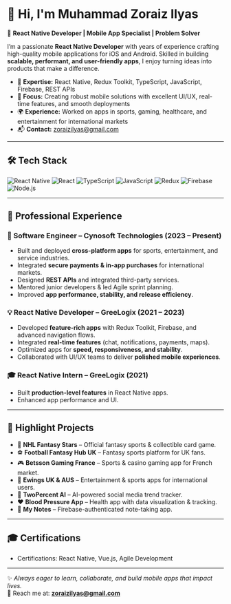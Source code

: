 # 👋 Hi, I'm Muhammad Zoraiz Ilyas  

🚀 **React Native Developer | Mobile App Specialist | Problem Solver**  

I’m a passionate **React Native Developer** with years of experience crafting high-quality mobile applications for iOS and Android. Skilled in building **scalable, performant, and user-friendly apps**, I enjoy turning ideas into products that make a difference.  

- 🔧 **Expertise:** React Native, Redux Toolkit, TypeScript, JavaScript, Firebase, REST APIs  
- 🎯 **Focus:** Creating robust mobile solutions with excellent UI/UX, real-time features, and smooth deployments  
- 🌍 **Experience:** Worked on apps in sports, gaming, healthcare, and entertainment for international markets  
- 📬 **Contact:** [zoraizilyas@gmail.com](mailto:zoraizilyas@gmail.com)  

---

## 🛠️ Tech Stack  

![React Native](https://img.shields.io/badge/React_Native-20232A?style=for-the-badge&logo=react&logoColor=61DAFB)
![React](https://img.shields.io/badge/React-20232A?style=for-the-badge&logo=react&logoColor=61DAFB)
![TypeScript](https://img.shields.io/badge/TypeScript-3178C6?style=for-the-badge&logo=typescript&logoColor=white)
![JavaScript](https://img.shields.io/badge/JavaScript-F7DF1E?style=for-the-badge&logo=javascript&logoColor=black)
![Redux](https://img.shields.io/badge/Redux_Toolkit-764ABC?style=for-the-badge&logo=redux&logoColor=white)
![Firebase](https://img.shields.io/badge/Firebase-FFCA28?style=for-the-badge&logo=firebase&logoColor=black)
![Node.js](https://img.shields.io/badge/Node.js-339933?style=for-the-badge&logo=nodedotjs&logoColor=white)


---

## 💼 Professional Experience  

### 🚀 Software Engineer – Cynosoft Technologies (2023 – Present)  
- Built and deployed **cross-platform apps** for sports, entertainment, and service industries.  
- Integrated **secure payments & in-app purchases** for international markets.  
- Designed **REST APIs** and integrated third-party services.  
- Mentored junior developers & led Agile sprint planning.  
- Improved **app performance, stability, and release efficiency**.  

### 💡 React Native Developer – GreeLogix (2021 – 2023)  
- Developed **feature-rich apps** with Redux Toolkit, Firebase, and advanced navigation flows.  
- Integrated **real-time features** (chat, notifications, payments, maps).  
- Optimized apps for **speed, responsiveness, and stability**.  
- Collaborated with UI/UX teams to deliver **polished mobile experiences**.  

### 🎓 React Native Intern – GreeLogix (2021)  
- Built **production-level features** in React Native apps.  
- Enhanced app performance and UI.  

---

## 🌟 Highlight Projects  

- 🏒 **NHL Fantasy Stars** – Official fantasy sports & collectible card game.  
- ⚽ **Football Fantasy Hub UK** – Fantasy sports platform for UK fans.  
- 🎮 **Betsson Gaming France** – Sports & casino gaming app for French market.  
- 📱 **Ewings UK & AUS** – Entertainment & sports apps for international users.  
- 🤖 **TwoPercent AI** – AI-powered social media trend tracker.  
- ❤️ **Blood Pressure App** – Health app with data visualization & tracking.  
- 📝 **My Notes** – Firebase-authenticated note-taking app.  

---

## 🎓 Certifications  
- Certifications: React Native, Vue.js, Agile Development  

---

✨ *Always eager to learn, collaborate, and build mobile apps that impact lives.*  
📩 Reach me at: **[zoraizilyas@gmail.com](mailto:zoraizilyas@gmail.com)**  

